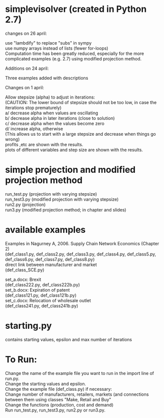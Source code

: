 # simplevisolver (created in Python 2.7)
changes on 26 april:

use "lambdify" to replace "subs" in sympy\
use numpy arrays instead of lists (fewer for-loops)\
Computation time has been greatly reduced, especially for the more complicated examples (e.g. 2.7) using modified projection method. 


Additions on 24 april:

Three examples added with descriptions

Changes on 1 april:

Allow stepsize (alpha) to adjust in iterations:\
(CAUTION: The lower bound of stepsize should not be too low, in case the iterations stop prematurely)\
a/ decrease alpha when values are oscillating\
b/ decrease alpha in later iterations (close to solution)\
c/ decrease alpha when the values become zero\
d/ increase alpha, otherwise\
(This allows us to start with a large stepsize and decrease when things go wrong)\
profits ,etc are shown with the results.\
plots of different variables and step size are shown with the results.


# simple projection and modified projection method
run_test.py (projection with varying stepsize)\
run_test3.py (modified projection with varying stepsize)\
run2.py (projection)\
run3.py (modified projection method; in chapter and slides)

# available examples
  Examples in Nagurney A, 2006. Supply Chain Network Economics (Chapter 2)\
  (def_class1.py, def_class2.py, def_class3.py, def_class4.py, def_class5.py, def_class6.py, def_class7.py, def_class8.py)\
  direct link between manufacturer and market \
  (def_class_SCE.py)
  
  set_a.docx: Brexit\
  (def_class222.py, def_class222b.py)\
  set_b.docx: Expiration of patent\
  (def_class121.py, def_class121b.py)\
  set_c.docx: Relocation of wholesale outlet\
  (def_class241.py, def_class241b.py)

# starting.py
contains starting values, epsilon and max number of iterations

# To Run: 
Change the name of the example file you want to run in the import line of run.py.\
Change the starting values and epsilon.\
Change the example file (def_class.py) if necessary:\
  Change number of manufacturers, retailers, markets (and connections between them using classes "Make, Retail and Buy"\
  Change the functions (production, cost and demand)\
Run run_test.py, run_test3.py, run2.py or run3.py.





